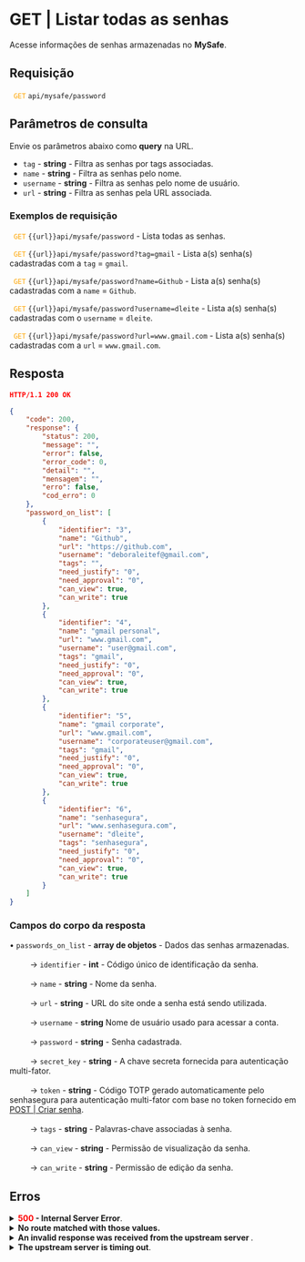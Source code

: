 # GET | Listar todas as senhas

Acesse informações de senhas armazenadas no **MySafe**.



## Requisição


 <code><span style="color:orange"> GET</code></span> `api/mysafe/password`

## Parâmetros de consulta
Envie os parâmetros abaixo como **query** na URL. 

* <summary><code>tag</code> - <b>string</b> - Filtra as senhas por tags associadas.</summary>
* <summary><code>name</code> - <b>string</b> - Filtra as senhas pelo nome.</summary>
* <summary><code>username</code> - <b>string</b> - Filtra as senhas pelo nome de usuário.</summary>
* <summary><code>url</code> - <b>string</b> - Filtra as senhas pela URL associada.</summary>


### Exemplos de requisição

<code><span style="color:orange"> GET</code></span> `{{url}}api/mysafe/password`  - Lista todas as senhas.

<code><span style="color:orange"> GET</code></span> `{{url}}api/mysafe/password?tag=gmail` - Lista a(s) senha(s) cadastradas com a `tag` = `gmail`.

<code><span style="color:orange"> GET</code></span> `{{url}}api/mysafe/password?name=Github` - Lista a(s) senha(s) cadastradas com a `name` = `Github`.

<code><span style="color:orange"> GET</code></span> `{{url}}api/mysafe/password?username=dleite` - Lista a(s) senha(s) cadastradas com o `username` = `dleite`.

<code><span style="color:orange"> GET</code></span> `{{url}}api/mysafe/password?url=www.gmail.com` -  Lista a(s) senha(s) cadastradas com a `url` = `www.gmail.com`.
  
  
  ## Resposta 

 ```json
HTTP/1.1 200 OK 
```
```json
{
    "code": 200,
    "response": {
        "status": 200,
        "message": "",
        "error": false,
        "error_code": 0,
        "detail": "",
        "mensagem": "",
        "erro": false,
        "cod_erro": 0
    },
    "password_on_list": [
        {
            "identifier": "3",
            "name": "Github",
            "url": "https://github.com",
            "username": "deboraleitef@gmail.com",
            "tags": "",
            "need_justify": "0",
            "need_approval": "0",
            "can_view": true,
            "can_write": true
        },
        {
            "identifier": "4",
            "name": "gmail personal",
            "url": "www.gmail.com",
            "username": "user@gmail.com",
            "tags": "gmail",
            "need_justify": "0",
            "need_approval": "0",
            "can_view": true,
            "can_write": true
        },
        {
            "identifier": "5",
            "name": "gmail corporate",
            "url": "www.gmail.com",
            "username": "corporateuser@gmail.com",
            "tags": "gmail",
            "need_justify": "0",
            "need_approval": "0",
            "can_view": true,
            "can_write": true
        },
        {
            "identifier": "6",
            "name": "senhasegura",
            "url": "www.senhasegura.com",
            "username": "dleite",
            "tags": "senhasegura",
            "need_justify": "0",
            "need_approval": "0",
            "can_view": true,
            "can_write": true
        }
    ]
}
```
 
 ### Campos do corpo da resposta

    
<summary>&#8226; <code>passwords_on_list</code> - <b>array de objetos</b> - Dados das senhas armazenadas.</summary>

<br>
<summary>&nbsp;&emsp;&emsp;&nbsp;→ <code>identifier</code> - <b>int</b> - Código único de identificação da senha.</summary>
    
<br>
<summary>&nbsp;&emsp;&emsp;&nbsp;→ <code>name</code> - <b>string</b> - Nome da senha.</summary>

<br>
<summary>&nbsp;&emsp;&emsp;&nbsp;→ <code>url</code> - <b>string</b> - URL do site onde a senha está sendo utilizada.</summary>

<br>
<summary>&nbsp;&emsp;&emsp;&nbsp;→ <code>username</code> - <b>string</b> Nome de usuário usado para acessar a conta.</summary>

<br>
<summary>&nbsp;&emsp;&emsp;&nbsp;→ <code>password</code> - <b>string</b> - Senha cadastrada.</summary>


<br>
<summary>&nbsp;&emsp;&emsp;&nbsp;→ <code>secret_key</code> - <b>string</b> - A chave secreta fornecida para autenticação multi-fator.</summary>

<br>
<summary>&nbsp;&emsp;&emsp;&nbsp;→ <code>token</code> - <b>string</b> - Código TOTP gerado automaticamente pelo senhasegura para autenticação multi-fator com base no token fornecido em <a href  = "/v3-33/docs/pt/api-post-create-password">POST | Criar senha</a>.</summary>

<br>
 <summary>&nbsp;&emsp;&emsp;&nbsp;→ <code>tags</code> - <b>string</b> - Palavras-chave associadas à senha.</summary>

<br>
 <summary>&nbsp;&emsp;&emsp;&nbsp;→ <code>can_view</code> - <b>string</b> - Permissão de visualização da senha.</summary>
 
<br>   
<summary>&nbsp;&emsp;&emsp;&nbsp;→ <code>can_write</code> - <b>string</b> - Permissão de edição da senha.</summary>
 
    

 ## Erros
 
    
<details>
    <summary><b><span style="color:red">500</span> - Internal Server Error</b>.</summary>

***
    
<b>Mensagem: "Unexpected error."</b><br>

<p><b>Possível causa</b>: o erro está no servidor senhasegura.<br>
        
<b>Solução</b>: contate o time de suporte para mais informações.</p>
    
 ***
 </details>
 
 <details>
    <summary><b>No route matched with those values.</b></summary>

 ***
    
<b>Mensagem: "No route matched with those values."</b>
<p><b>Possíveis causas</b>: falha na autenticação da sua aplicação com o servidor senhasegura ou URL incorreta.<br>
        
<b>Solução</b>: verifique os parâmetros de autenticação como <code>Access Token URL</code>, <code>Client ID</code> e  <code>Client Secret</code> e solicite um novo token de acesso ou verifique e corrija a URL.
* * *
</details>
     
<details>
<summary><b>An invalid response was received from the upstream server
</b>.</summary>

*** 
   
<b>Mensagem: "An invalid response was received from the a seupstream server</b>
    
<p><b>Possível causa</b>: o servidor upstream pode estar demorando muito para responder, levando a um erro de timeout que é interpretado como uma resposta inválida pelo servidor proxy/gateway.<br>
        
<b>Solução</b>: verifique a conectividade entre a origem da requisição e o servidor senhasegura.</p>
***
</details>
     
   

<details>
<summary><b>The upstream server is timing out</b>.</summary>

*** 
    
<b>Mensagem: "An invalid response was received from the upstream server"</b>
    
<p><b>Possível causa</b>: o tempo da requisição se esgotou.
        
<b>Solução</b>: verifique a conectividade entre a origem da requisição e o servidor senhasegura.</p>
* * *
</details>
     


     